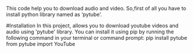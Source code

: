 This code help you to download audio and video. So,first of all you have to install python library named as ‘pytube’.

#Installation
In this project, allows you to download youtube videos and audio using 'pytube' library.
You can install it using pip by running the following command in your terminal or command prompt:
            pip install pytube
            from pytube import YouTube
